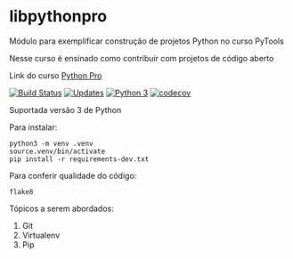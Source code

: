 # libpythonpro
Módulo para exemplificar construção  de projetos Python no curso PyTools

Nesse curso é ensinado como contribuir com projetos de código aberto

Link do curso [Python Pro](https://www.python.pro.br/)

[![Build Status](https://travis-ci.org/julianocramos/libpythonpro.svg?branch=master)](https://travis-ci.org/julianocramos/libpythonpro)
[![Updates](https://pyup.io/repos/github/julianocramos/libpythonpro/shield.svg)](https://pyup.io/repos/github/julianocramos/libpythonpro/)
[![Python 3](https://pyup.io/repos/github/julianocramos/libpythonpro/python-3-shield.svg)](https://pyup.io/repos/github/julianocramos/libpythonpro/)
[![codecov](https://codecov.io/gh/julianocramos/libpythonpro/branch/master/graph/badge.svg)](https://codecov.io/gh/julianocramos/libpythonpro)

Suportada versão 3 de Python

Para instalar:

```Console
python3 -m venv .venv
source.venv/bin/activate
pip install -r requirements-dev.txt
```

Para conferir qualidade do código:
```console
flake8
```

Tópicos a serem abordados:
1. Git
2. Virtualenv
3. Pip